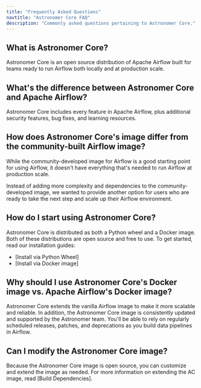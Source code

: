 ```yaml
---
title: "Frequently Asked Questions"
navtitle: "Astronomer Core FAQ"
description: "Commonly asked questions pertaining to Astronomer Core."
---
```


## What is Astronomer Core?

Astronomer Core is an open source distribution of Apache Airflow built for teams ready to run Airflow both locally and at production scale.

## What's the difference between Astronomer Core and Apache Airflow?

Astronomer Core includes every feature in Apache Airflow, plus additional security features, bug fixes, and learning resources.

## How does Astronomer Core's image differ from the community-built Airflow image?

While the community-developed image for Airflow is a good starting point for using Airflow, it doesn't have everything that's needed to run Airflow at production scale.

Instead of adding more complexity and dependencies to the community-developed image, we wanted to provide another option for users who are ready to take the next step and scale up their Airflow environment.

## How do I start using Astronomer Core?

Astronomer Core is distributed as both a Python wheel and a Docker image. Both of these distributions are open source and free to use. To get started, read our installation guides:

- [Install via Python Wheel]
- [Install via Docker image]

## Why should I use Astronomer Core's Docker image vs. Apache Airflow's Docker image?

Astronomer Core extends the vanilla Airflow image to make it more scalable and reliable. In addition, the Astronomer Core image is consistently updated and supported by the Astronomer team. You'll be able to rely on regularly scheduled releases, patches, and deprecations as you build data pipelines in Airflow.

## Can I modify the Astronomer Core image?

Because the Astronomer Core image is open source, you can customize and extend the image as needed. For more information on extending the AC image, read [Build Dependencies].
